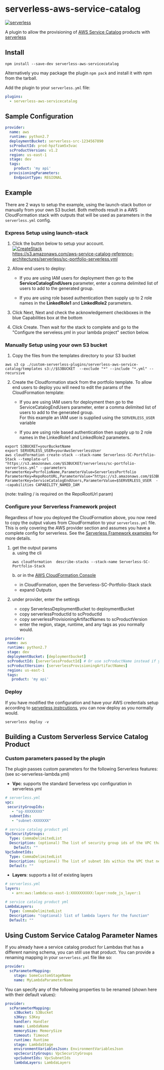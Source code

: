 # serverless-aws-service-catalog
[![serverless](http://public.serverless.com/badges/v3.svg)](http://www.serverless.com)

A plugin to allow the provisioning of [AWS Service Catalog](https://console.aws.amazon.com/servicecatalog) products with [serverless](http://www.serverless.com)


## Install

`npm install --save-dev serverless-aws-servicecatalog`

Alternatively you may package the plugin `npm pack` and install it with npm from the tarball.

Add the plugin to your `serverless.yml` file:

```yaml
plugins:  
  - serverless-aws-servicecatalog
```

## Sample Configuration
```yaml
provider:
  name: aws
  runtime: python2.7
  deploymentBucket: serverless-src-1234567890
  scProductId: prod-hpzfzam5x5vac
  scProductVersion: v1.2
  region: us-east-1
  stage: dev  
  tags:
    product: 'my api'
  provisioningParameters:
    EndpointType: REGIONAL
```  


## Example
There are 2 ways to setup the example, using the launch-stack button or manually from your own S3 bucket.  Both methods result in a 
AWS CloudFormation stack with outputs that will be used as parameters in the `serverless.yml` config.


### Express Setup using launch-stack
1. Click the button below to setup your account.  
    [![CreateStack](https://s3.amazonaws.com/cloudformation-examples/cloudformation-launch-stack.png)](https://console.aws.amazon.com/cloudformation/#/stacks/new?stackName=Serverless-SC-Portfolio-Stack&templateURL=https://s3.amazonaws.com/aws-service-catalog-reference-architectures/serverless/sc-portfolio-serverless.yml)  
    https://s3.amazonaws.com/aws-service-catalog-reference-architectures/serverless/sc-portfolio-serverless.yml

2. Allow end users to deploy:  
    
    - If you are using IAM users for deployment then go to the __ServiceCatalogEndUsers__ parameter, enter a comma delimited list of users to add to the generated group.  

    - If you are using role based authentication then supply up to 2 role names in the __LinkedRole1__ and __LinkedRole2__ parameters.

3. Click Next, Next and check the acknowledgement checkboxes in the blue Capabilities box at the bottom

4. Click Create. Then wait for the stack to complete and go to the "Configure the serveless.yml in your lambda project" section below.



### Manually Setup using your own S3 bucket
1. Copy the files from the templates directory to your S3 bucket

```shell
aws s3 cp ./custom-serverless-plugins/serverless-aws-service-catalog/templates s3://$S3BUCKET  --exclude "*" --include "*.yml" --recursive 
```

2. Create the Cloudformation stack from the portfolio template.  To allow end users to deploy you will need to edit the params of the CloudFormation template:  
    
    - If you are using IAM users for deployment then go to the ServiceCatalogEndUsers parameter, enter a comma delimited list of users to add to the generated group.  
    For this example an IAM user is supplied using the `SERVERLESS_USER` variable

    - If you are using role based authentication then supply up to 2 role names in the LinkedRole1 and LinkedRole2 parameters.
 
```shell
export S3BUCKET=yourBucketName
export SERVERLESS_USER=yourAwsServerlessUser
aws cloudformation create-stack --stack-name Serverless-SC-Portfolio-Stack --template-url "https://s3.amazonaws.com/$S3BUCKET/serverless/sc-portfolio-serverless.yml" --parameters ParameterKey=PorfolioName,ParameterValue=ServerlessPortfolio ParameterKey=RepoRootURL,ParameterValue="https://s3.amazonaws.com/$S3BUCKET/" ParameterKey=ServiceCatalogEndUsers,ParameterValue=$SERVERLESS_USER  --capabilities CAPABILITY_NAMED_IAM
```    
(note: trailing / is required on the RepoRootUrl param)



### Configure your Serverless Framework project
Regardless of how you deployed the CloudFormation above, you now need to copy the output values from CloudFormation to your `serverless.yml` file.
This is only covering the AWS provider section and assumes you have a complete config for serverless.  See the [Serverless Framework examples](https://github.com/serverless/examples) for more details.

1. get the output params  
    a. using the cli
    ```shell 
    aws cloudformation  describe-stacks --stack-name Serverless-SC-Portfolio-Stack
    ```  

    b. or in the [AWS CloudFormation Console](https://console.aws.amazon.com/cloudformation)
    - in CloudFormation, open the Serverless-SC-Portfolio-Stack stack
    - expand Outputs
    
2. under provider, enter the settings
    - copy ServerlessDeploymentBucket to deploymentBucket
    - copy serverlessProductId to scProductId
    - copy serverlessProvisioningArtifactNames to scProductVersion
    - enter the region, stage, runtime, and any tags as you normally would.


 ```yaml
provider:
  name: aws
  runtime: python2.7
  stage: dev
  deploymentBucket: [deploymentbucket]
  scProductId: [serverlessProductId] # Or use scProductName instead if you want to target your template's name
  scProductVersion: [serverlessProvisioningArtifactNames]
  region: us-east-1
  tags:
    product: 'my api'
 ```

### Deploy 
If you have modified the configuration and have your AWS credentials setup according to 
[serverless instrcutions](https://serverless.com/framework/docs/providers/aws/guide/credentials/), you can now deploy as you normally would.

```shell
serverless deploy -v
```

## Building a Custom Serverless Service Catalog Product

### Custom parameters passed by the plugin

The plugin passes custom parameters for the following Serverless features: (see sc-serverless-lambda.yml)

- **Vpc**: supports the standard Serverless vpc configuration in serverless.yml
```yaml
# serverless.yml
vpc:
 securityGroupIds:
   - "sg-XXXXXXXX"
  subnetIds:
   - "subnet-XXXXXXX"
```

```yaml
# service catalog product yml
VpcSecurityGroups:
  Type: CommaDelimitedList
  Description: (optional) The list of security group ids of the VPC that needs to be accessed.
    Default: ""
VpcSubnetIds:
  Type: CommaDelimitedList
  Description: (optional) The list of subnet Ids within the VPC that needs access to.
  Default: ""  
```
- **Layers**: supports a list of existing layers

```yaml
# serverless.yml
layers:
   - arn:aws:lambda:us-east-1:XXXXXXXXXX:layer:node_js_layer:1
```

```yaml
# service catalog product yml
LambdaLayers:
  Type: CommaDelimitedList
  Description: "(optional) list of lambda layers for the function"
  Default: ""
```

## Using Custom Service Catalog Parameter Names

If you already have a service catalog product for Lambdas that has a different naming schema, you can still use that product. You can provide a renaming mapping in your `serverless.yml` file like so:

```yaml
provider:
  scParameterMapping:
    stage: SomeCustomStageName
    name: MyLambdaParameterName
```

You can specify any of the following properties to be renamed (shown here with their default values):

```yaml
provider:
  scParameterMapping:
    s3Bucket: S3Bucket
    s3Key: S3Key
    handler: Handler
    name: LambdaName
    memorySize: MemorySize
    timeout: Timeout
    runtime: Runtime
    stage: LambdaStage
    environmentVariablesJson: EnvironmentVariablesJson
    vpcSecurityGroups: VpcSecurityGroups
    vpcSubnetIds: VpcSubnetIds
    lambdaLayers: LambdaLayers
```
